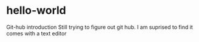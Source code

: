 # hello-world
Git-hub introduction
Still trying to figure out git hub. I am suprised to find it comes with a text editor

